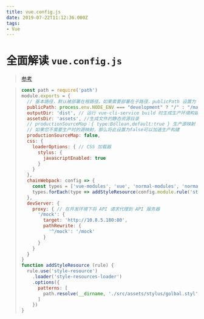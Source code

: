 ```yaml
---
title: vue.config.js
date: 2019-07-22T11:12:36.000Z
tags: 
- Vue
---
```


# 全面解读 `vue.config.js`

> [参考](https://cli.vuejs.org/zh/config/)

> ```javascript
> const path = require('path')
> module.exports = {
>   // 基本路径，默认被部署在根路径，如果需要部署在子路径，publicPath 设置为 /example/
>   publicPath: process.env.NODE_ENV === "development" ? "/" : "/mallActivity/",
>   outputDir: 'dist', // 运行 vue-cli-service build 时生成生产环境构建文件的目录
>   assetsDir: 'assets', //生成文件的静态资源目录
>   // productionSourceMap：{ type:Bollean,default:true } 生产源映射
>   // 如果您不需要生产时的源映射，那么将此设置为false可以加速生产构建
>   productionSourceMap: false,
>   css: {
>     loaderOptions: { // CSS 加载器
>       stylus: {
>         javascriptEnabled: true
>       }
>     }
>   },
>   chainWebpack: config => {
>     const types = ['vue-modules', 'vue', 'normal-modules', 'normal']
>     types.forEach(type => addStyleResource(config.module.rule('stylus').oneOf(type)))
>   },
>   devServer: {
>     proxy: { // 在开发环境下将 API 请求代理到 API 服务器
>       '/mock': {
>         target: 'http://10.8.5.180:80',
>         pathRewrite: {
>           '^/mock': '/mock'
>         }
>       }
>     }
>   }
> }
> function addStyleResource (rule) {
>   rule.use('style-resource')
>     .loader('style-resources-loader')
>     .options({
>       patterns: [
>         path.resolve(__dirname, './src/assets/stylus/golbal.styl')
>       ]
>     })
> }
> ```
